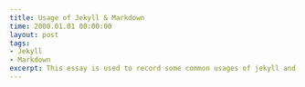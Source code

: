 ```yaml
---
title: Usage of Jekyll & Markdown
time: 2000.01.01 00:00:00
layout: post
tags:
- Jekyll
- Markdown
excerpt: This essay is used to record some common usages of jekyll and markdown.
---
```

<style>
  /*记录一些常见的自定义样式*/
</style>






